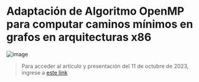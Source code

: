 # Adaptación de Algoritmo OpenMP para computar caminos mínimos en grafos en arquitecturas x86
 
![image](https://github.com/sergiocarp10/CACIC-FloydWarshall/assets/66924320/078339e6-407c-41e3-af76-477b0382ff73)

> Para acceder al artículo y presentación del 11 de octubre de 2023, ingrese a [este link](bit.ly/sergiocacic23)
